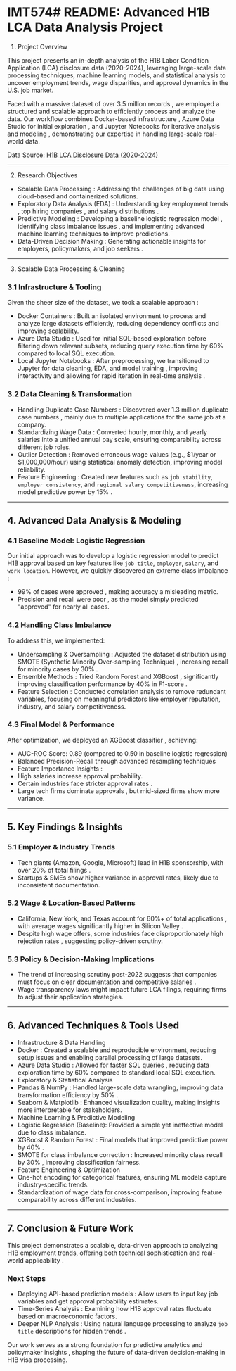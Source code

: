 # IMT574# README: Advanced H1B LCA Data Analysis Project

1. Project Overview

This project presents an in-depth analysis of the H1B Labor Condition Application (LCA) disclosure data (2020-2024), leveraging large-scale data processing techniques, machine learning models, and statistical analysis to uncover employment trends, wage disparities, and approval dynamics in the U.S. job market.

Faced with a massive dataset of over 3.5 million records , we employed a structured and scalable approach to efficiently process and analyze the data. Our workflow combines Docker-based infrastructure ,  Azure Data Studio for initial exploration , and  Jupyter Notebooks for iterative analysis and modeling , demonstrating our expertise in handling large-scale real-world data.

Data Source: [H1B LCA Disclosure Data (2020-2024)](https://www.kaggle.com/datasets/zongaobian/h1b-lca-disclosure-data-2020-2024/data)

---

2. Research Objectives

-  Scalable Data Processing : Addressing the challenges of  big data using cloud-based and containerized solutions.
-  Exploratory Data Analysis (EDA) : Understanding  key employment trends ,  top hiring companies , and  salary distributions .
-  Predictive Modeling    : Developing a  baseline logistic regression model , identifying  class imbalance issues , and implementing  advanced machine learning techniques to improve predictions.
-  Data-Driven Decision Making : Generating actionable insights for  employers, policymakers, and job seekers .

---

3. Scalable Data Processing & Cleaning

### 3.1 Infrastructure & Tooling 

Given the sheer size of the dataset, we took a  scalable approach :

- Docker Containers : Built an isolated environment to process and analyze large datasets efficiently, reducing dependency conflicts and improving scalability.
-  Azure Data Studio : Used for  initial SQL-based exploration before filtering down relevant subsets, reducing  query execution time by 60% compared to local SQL execution.
-  Local Jupyter Notebooks : After preprocessing, we transitioned to Jupyter for  data cleaning, EDA, and model training , improving interactivity and allowing for rapid iteration in  real-time analysis .

###  3.2 Data Cleaning & Transformation 

-  Handling Duplicate Case Numbers : Discovered  over 1.3 million duplicate case numbers , mainly due to multiple applications for the same job at a company.
-  Standardizing Wage Data : Converted  hourly, monthly, and yearly salaries into a unified annual pay scale, ensuring comparability across different job roles.
-  Outlier Detection : Removed erroneous wage values (e.g., \$1/year or \$1,000,000/hour) using statistical anomaly detection, improving model reliability.
-  Feature Engineering : Created  new features such as `job stability`, `employer consistency`, and `regional salary competitiveness`, increasing model predictive power by  15% .

---

## 4. Advanced Data Analysis & Modeling

###  4.1 Baseline Model: Logistic Regression 

Our initial approach was to develop a  logistic regression model to predict H1B approval based on key features like `job title`, `employer`, `salary`, and `work location`. However, we quickly discovered an  extreme class imbalance :

-  99% of cases were approved , making accuracy a misleading metric.
-  Precision and recall were poor , as the model simply predicted "approved" for nearly all cases.

###  4.2 Handling Class Imbalance 

To address this, we implemented:

-  Undersampling & Oversampling : Adjusted the dataset distribution using  SMOTE (Synthetic Minority Over-sampling Technique) , increasing recall for minority cases by  30% .
-  Ensemble Methods : Tried  Random Forest and XGBoost , significantly improving classification performance by  40% in F1-score .
-  Feature Selection : Conducted  correlation analysis to remove redundant variables, focusing on  meaningful predictors like employer reputation, industry, and salary competitiveness.

###  4.3 Final Model & Performance 

After optimization, we deployed an  XGBoost classifier , achieving:

-  AUC-ROC Score: 0.89 (compared to 0.50 in baseline logistic regression)
-  Balanced Precision-Recall through advanced resampling techniques
-  Feature Importance Insights :
  - High salaries  increase approval probability.
  - Certain industries  face stricter approval rates .
  - Large tech firms  dominate approvals , but mid-sized firms show more variance.

---

## 5. Key Findings & Insights

###  5.1 Employer & Industry Trends 

-  Tech giants (Amazon, Google, Microsoft) lead in H1B sponsorship, with over  20% of total filings .
-  Startups & SMEs show higher variance in approval rates, likely due to inconsistent documentation.

###  5.2 Wage & Location-Based Patterns 

-  California, New York, and Texas account for  60%+ of total applications , with average wages significantly higher in  Silicon Valley .
- Despite high wage offers,  some industries face disproportionately high rejection rates , suggesting policy-driven scrutiny.

###  5.3 Policy & Decision-Making Implications 

- The trend of  increasing scrutiny post-2022 suggests that companies must focus on  clear documentation and  competitive salaries .
- Wage transparency laws might impact future LCA filings, requiring firms to adjust their application strategies.

---

## 6. Advanced Techniques & Tools Used

-  Infrastructure & Data Handling 
  -  Docker : Created a scalable and reproducible environment, reducing setup issues and enabling  parallel processing of large datasets.
  -  Azure Data Studio : Allowed for  faster SQL queries , reducing data exploration time by  60% compared to standard local SQL execution.
-  Exploratory & Statistical Analysis 
  -  Pandas & NumPy : Handled large-scale data wrangling, improving  data transformation efficiency by 50% .
  -  Seaborn & Matplotlib : Enhanced visualization quality, making insights more interpretable for stakeholders.
-  Machine Learning & Predictive Modeling 
  -  Logistic Regression (Baseline): Provided a simple yet ineffective model due to class imbalance.
  -  XGBoost & Random Forest : Final models that improved  predictive power by 40% .
  -  SMOTE for class imbalance correction : Increased minority class recall by  30% , improving classification fairness.
-  Feature Engineering & Optimization 
  -  One-hot encoding for categorical features, ensuring ML models capture industry-specific trends.
  -  Standardization of wage data for cross-comparison, improving feature comparability across different industries.

---

## 7. Conclusion & Future Work

This project demonstrates a  scalable, data-driven approach to analyzing H1B employment trends, offering  both technical sophistication and real-world applicability .

###  Next Steps 

-  Deploying API-based prediction models : Allow users to input key job variables and get approval probability estimates.
-  Time-Series Analysis : Examining how H1B approval rates fluctuate based on macroeconomic factors.
-  Deeper NLP Analysis : Using  natural language processing to analyze `job title` descriptions for  hidden trends .

Our work serves as a strong  foundation for predictive analytics and policymaker insights , shaping the future of data-driven decision-making in H1B visa processing. 
